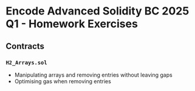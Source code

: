 # Encode Advanced Solidity BC 2025 Q1 - Homework Exercises

## Contracts

### `H2_Arrays.sol`

- Manipulating arrays and removing entries without leaving gaps
- Optimising gas when removing entries
